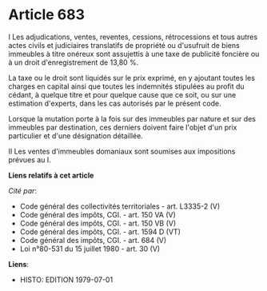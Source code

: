 # Article 683

I  Les adjudications, ventes, reventes, cessions, rétrocessions et tous autres actes civils et judiciaires translatifs de
propriété ou d'usufruit de biens immeubles à titre onéreux sont assujettis à une taxe de publicité foncière ou à un droit
d'enregistrement de 13,80 %.

La taxe ou le droit sont liquidés sur le prix exprimé, en y ajoutant toutes les charges en capital ainsi que toutes les
indemnités stipulées au profit du cédant, à quelque titre et pour quelque cause que ce soit, ou sur une estimation d'experts,
dans les cas autorisés par le présent code.

Lorsque la mutation porte à la fois sur des immeubles par nature et sur des immeubles par destination, ces derniers doivent
faire l'objet d'un prix particulier et d'une désignation détaillée.

II  Les ventes d'immeubles domaniaux sont soumises aux impositions prévues au I.

**Liens relatifs à cet article**

_Cité par_:

  - Code général des collectivités territoriales - art. L3335-2 (V)
  - Code général des impôts, CGI. - art. 150 VA (V)
  - Code général des impôts, CGI. - art. 150 VB (V)
  - Code général des impôts, CGI. - art. 1594 D (VT)
  - Code général des impôts, CGI. - art. 684 (V)
  - Loi n°80-531 du 15 juillet 1980 - art. 30 (V)

**Liens**:

  - HISTO: EDITION 1979-07-01
